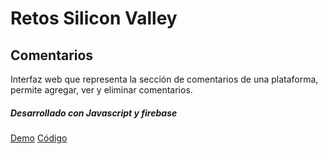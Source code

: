 # Retos Silicon Valley


## Comentarios
Interfaz web que representa la sección de comentarios de una plataforma, permite agregar, ver y eliminar comentarios.

##### Desarrollado con Javascript y firebase

[Demo](https://estephanyc.github.io/Silicon-valley-comments-js-/)
[Código](https://github.com/Estephanyc/Silicon-valley-comments-js-)

